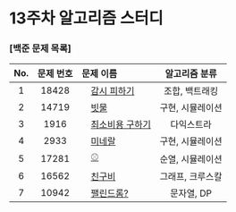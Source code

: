 # 13주차 알고리즘 스터디
### [백준 문제 목록]
|No.|문제 번호|문제 이름|알고리즘 분류|
|:---:|:---:|:---|:---:| 
|1|18428|<img src="https://d2gd6pc034wcta.cloudfront.net/tier/10.svg" width="12"> [감시 피하기](https://www.acmicpc.net/problem/18428)|조합, 백트래킹| 
|2|14719|<img src="https://d2gd6pc034wcta.cloudfront.net/tier/11.svg" width="12"> [빗물](https://www.acmicpc.net/problem/14719)|구현, 시뮬레이션| 
|3|1916|<img src="https://d2gd6pc034wcta.cloudfront.net/tier/11.svg" width="12"> [최소비용 구하기](https://www.acmicpc.net/problem/1916)|다익스트라|
|4|2933|<img src="https://d2gd6pc034wcta.cloudfront.net/tier/13.svg" width="12"> [미네랄](https://www.acmicpc.net/problem/2933)|구현, 시뮬레이션|
|5|17281|<img src="https://d2gd6pc034wcta.cloudfront.net/tier/12.svg" width="12"> [⚾](https://www.acmicpc.net/problem/17281)|순열, 시뮬레이션|
|6|16562|<img src="https://d2gd6pc034wcta.cloudfront.net/tier/13.svg" width="12"> [친구비](https://www.acmicpc.net/problem/16562)|그래프, 크루스칼| 
|7|10942|<img src="https://d2gd6pc034wcta.cloudfront.net/tier/14.svg" width="12"> [팰린드롬?](https://www.acmicpc.net/problem/10942)|문자열, DP|
